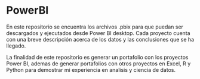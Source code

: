 # PowerBI
En este repositorio se encuentra los archivos .pbix para que puedan ser descargados y ejecutados
desde Power BI desktop. Cada proyecto cuenta con una breve descripción acerca de los datos y las
conclusiones que se ha llegado. 

La finalidad de este  repositorio es generar un portafolio con los proyectos Power BI, ademas de 
generar portafolios con otros proyectos en Excel, R y Python para demostrar mi experiencia en 
analisis y ciencia de datos.
